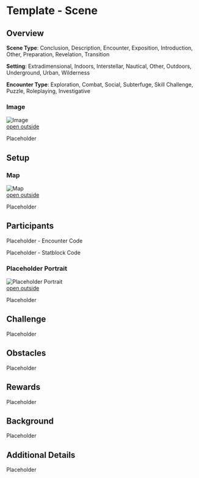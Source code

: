   
# Template - Scene

## Overview

**Scene Type**: Conclusion, Description, Encounter, Exposition, Introduction, Other, Preparation, Revelation, Transition

**Setting**: Extradimensional, Indoors, Interstellar, Nautical, Other, Outdoors, Underground, Urban, Wilderness

**Encounter Type**: Exploration, Combat, Social, Subterfuge, Skill Challenge, Puzzle, Roleplaying, Investigative

### Image

![Image](https://publish-01.obsidian.md/access/36b98e212e9d73fe1bd4813f96b0fd71/z_Assets/Misc/ImagePlaceholder.png)  
[open outside](https://obsidianttrpgtutorials.com/z_Assets/Misc/ImagePlaceholder.png)

Placeholder

## Setup

### Map

![Map](https://publish-01.obsidian.md/access/36b98e212e9d73fe1bd4813f96b0fd71/z_Assets/Misc/MapPlaceholder.png)  
[open outside](https://obsidianttrpgtutorials.com/z_Assets/Misc/MapPlaceholder.png)

Placeholder

## Participants

Placeholder - Encounter Code

Placeholder - Statblock Code

### Placeholder Portrait

![Placeholder Portrait](https://publish-01.obsidian.md/access/36b98e212e9d73fe1bd4813f96b0fd71/z_Assets/Misc/ImagePlaceholder.png)  
[open outside](https://obsidianttrpgtutorials.com/z_Assets/Misc/ImagePlaceholder.png)

Placeholder

## Challenge

Placeholder

## Obstacles

Placeholder

## Rewards

Placeholder

## Background

Placeholder

## Additional Details

Placeholder